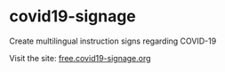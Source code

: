 # covid19-signage
Create multilingual instruction signs regarding COVID-19

Visit the site: [free.covid19-signage.org](https://free.covid19-signage.org "COVID-19 Signage")
